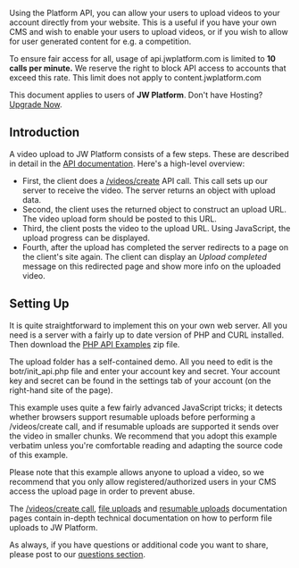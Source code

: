 Using the Platform API, you can allow your users to upload videos to your account directly from your website. This is a useful if you have your own CMS and wish to enable your users to upload videos, or if you wish to allow for user generated content for e.g. a competition.

To ensure fair access for all, usage of api.jwplatform.com is limited to **10 calls per minute.** We reserve the right to block API access to accounts that exceed this rate. This limit does not apply to content.jwplatform.com

This document applies to users of **JW Platform**. Don't have Hosting? [Upgrade Now](http://www.jwplayer.com/pricing/).

Introduction
------------

A video upload to JW Platform consists of a few steps. These are described in detail in the [API documentation](http://developer.jwplayer.com/jw-platform/reference/v1/methods/videos/create.html). Here's a high-level overview:

-   First, the client does a [/videos/create](http://developer.jwplayer.com/jw-platform/reference/v1/methods/videos/create.html) API call. This call sets up our server to receive the video. The server returns an object with upload data.
-   Second, the client uses the returned object to construct an upload URL. The video upload form should be posted to this URL.
-   Third, the client posts the video to the upload URL. Using JavaScript, the upload progress can be displayed.
-   Fourth, after the upload has completed the server redirects to a page on the client's site again. The client can display an *Upload completed* message on this redirected page and show more info on the uploaded video.

Setting Up
----------

It is quite straightforward to implement this on your own web server. All you need is a server with a fairly up to date version of PHP and CURL installed. Then download the [PHP API Examples](http://support-static.jwplayer.com/API/php-api-examples-20151013.zip) zip file.

The upload folder has a self-contained demo. All you need to edit is the botr/init\_api.php file and enter your account key and secret. Your account key and secret can be found in the settings tab of your account (on the right-hand site of the page).

This example uses quite a few fairly advanced JavaScript tricks; it detects whether browsers support resumable uploads before performing a /videos/create call, and if resumable uploads are supported it sends over the video in smaller chunks. We recommend that you adopt this example verbatim unless you're comfortable reading and adapting the source code of this example.

Please note that this example allows anyone to upload a video, so we recommend that you only allow registered/authorized users in your CMS access the upload page in order to prevent abuse.

The [/videos/create call](http://developer.jwplayer.com/jw-platform/reference/v1/methods/videos/create.html), [file uploads](http://developer.jwplayer.com/jw-platform/reference/v1/uploads.html) and [resumable uploads](http://developer.jwplayer.com/jw-platform/reference/v1/resumable_uploads.html) documentation pages contain in-depth technical documentation on how to perform file uploads to JW Platform.

As always, if you have questions or additional code you want to share, please post to our [questions section](/customer/portal/topics/635789-platform-api/questions).